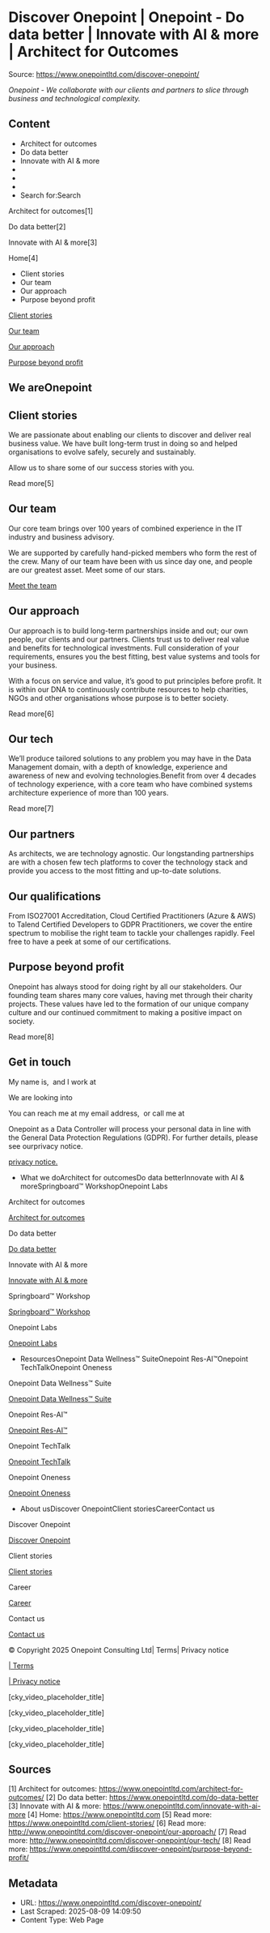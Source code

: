 # Discover Onepoint | Onepoint - Do data better | Innovate with AI & more | Architect for Outcomes

Source: https://www.onepointltd.com/discover-onepoint/

*Onepoint - We collaborate with our clients and partners to slice through business and technological complexity.*

## Content

- Architect for outcomes
- Do data better
- Innovate with AI & more
- 
- 
- 
- Search for:Search

Architect for outcomes[1]

Do data better[2]

Innovate with AI & more[3]

Home[4]

- Client stories
- Our team
- Our approach
- Purpose beyond profit

[Client stories](#client-stories)

[Our team](#our-team)

[Our approach](#our-approach)

[Purpose beyond profit](#discover-purpose-beyond)

## We areOnepoint

## Client stories

We are passionate about enabling our clients to discover and deliver real business value. We have built long-term trust in doing so and helped organisations to evolve safely, securely and sustainably.

Allow us to share some of our success stories with you.

Read more[5]

## Our team

Our core team brings over 100 years of combined experience in the IT industry and business advisory.

We are supported by carefully hand-picked members who form the rest of the crew. Many of our team have been with us since day one, and people are our greatest asset. Meet some of our stars.

[Meet the team](/discover-onepoint/meet-our-team/)

## Our approach

Our approach is to build long-term partnerships inside and out; our own people, our clients and our partners. Clients trust us to deliver real value and benefits for technological investments. Full consideration of your requirements, ensures you the best fitting, best value systems and tools for your business.

With a focus on service and value, it’s good to put principles before profit. It is within our DNA to continuously contribute resources to help charities, NGOs and other organisations whose purpose is to better society.

Read more[6]

## Our tech

We’ll produce tailored solutions to any problem you may have in the Data Management domain, with a depth of knowledge, experience and awareness of new and evolving technologies.Benefit from over 4 decades of technology experience, with a core team who have combined systems architecture experience of more than 100 years.

Read more[7]

## Our partners

As architects, we are technology agnostic. Our longstanding partnerships are with a chosen few tech platforms to cover the technology stack and provide you access to the most fitting and up-to-date solutions.

## Our qualifications

From ISO27001 Accreditation, Cloud Certified Practitioners (Azure & AWS) to Talend Certified Developers to GDPR Practitioners, we cover the entire spectrum to mobilise the right team to tackle your challenges rapidly. Feel free to have a peek at some of our certifications.

## Purpose beyond profit

Onepoint has always stood for doing right by all our stakeholders. Our founding team shares many core values, having met through their charity projects. These values have led to the formation of our unique company culture and our continued commitment to making a positive impact on society.

Read more[8]

## Get in touch


My name is,  and I work at

We are looking into

You can reach me at my email address,  or call me at

Onepoint as a Data Controller will process your personal data in line with the General Data Protection Regulations (GDPR). For further details, please see ourprivacy notice.

[privacy notice.](/policies/privacy-policy/)

- What we doArchitect for outcomesDo data betterInnovate with AI & moreSpringboard™ WorkshopOnepoint Labs

Architect for outcomes

[Architect for outcomes](/architect-for-outcomes/)

Do data better

[Do data better](/do-data-better)

Innovate with AI & more

[Innovate with AI & more](/innovate-with-ai-more/)

Springboard™ Workshop

[Springboard™ Workshop](/onepoint-springboard/)

Onepoint Labs

[Onepoint Labs](/onepoint-labs/)

- ResourcesOnepoint Data Wellness™ SuiteOnepoint Res-AI™Onepoint TechTalkOnepoint Oneness

Onepoint Data Wellness™ Suite

[Onepoint Data Wellness™ Suite](/data-wellness/)

Onepoint Res-AI™

[Onepoint Res-AI™](/onepoint-res-ai/)

Onepoint TechTalk

[Onepoint TechTalk](/techtalk)

Onepoint Oneness

[Onepoint Oneness](/oneness/)

- About usDiscover OnepointClient storiesCareerContact us

Discover Onepoint

[Discover Onepoint](/discover-onepoint/)

Client stories

[Client stories](/client-stories/)

Career

[Career](/career-opportunities/)

Contact us

[Contact us](/contact-us/)

© Copyright 2025 Onepoint Consulting Ltd| Terms| Privacy notice

[| Terms](/policies/)

[| Privacy notice](/policies/privacy-policy/)

[cky_video_placeholder_title]

[cky_video_placeholder_title]

[cky_video_placeholder_title]

[cky_video_placeholder_title]


## Sources

[1] Architect for outcomes: https://www.onepointltd.com/architect-for-outcomes/
[2] Do data better: https://www.onepointltd.com/do-data-better
[3] Innovate with AI & more: https://www.onepointltd.com/innovate-with-ai-more
[4] Home: https://www.onepointltd.com
[5] Read more: https://www.onepointltd.com/client-stories/
[6] Read more: http://www.onepointltd.com/discover-onepoint/our-approach/
[7] Read more: http://www.onepointltd.com/discover-onepoint/our-tech/
[8] Read more: https://www.onepointltd.com/discover-onepoint/purpose-beyond-profit/

## Metadata

- URL: https://www.onepointltd.com/discover-onepoint/
- Last Scraped: 2025-08-09 14:09:50
- Content Type: Web Page
